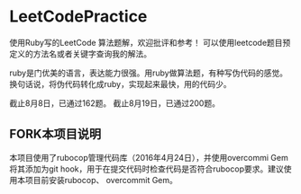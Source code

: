 # LeetCodePractice

使用Ruby写的LeetCode 算法题解，欢迎批评和参考！
可以使用leetcode题目预定义的方法名或者关键字查询我的解法。

ruby是门优美的语言，表达能力很强。用ruby做算法题，有种写伪代码的感觉。换句话说，将伪代码转化成ruby，实现起来最快，用的代码少。

截止8月8日，已通过162题。
截止8月19日，已通过200题。

## FORK本项目说明

本项目使用了rubocop管理代码库（2016年4月24日），并使用overcommi Gem将其添加为git hook，用于在提交代码时检查代码是否符合rubocop要求。建议使用本项目前安装rubocop、 overcommit Gem。
